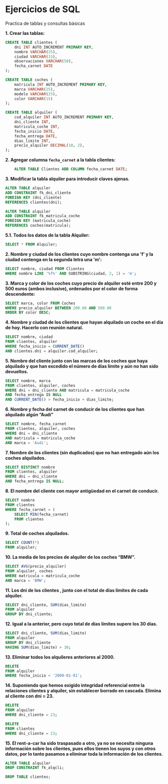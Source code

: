 # Ejercicios de SQL
Practica de tablas y consultas básicas

**1. Crear las tablas:**

```sql
CREATE TABLE clientes (
    dni INT AUTO_INCREMENT PRIMARY KEY,
    nombre VARCHAR(25),
    ciudad VARCHAR(15),
    observaciones VARCHAR(50),
    fecha_carnet DATE
);

CREATE TABLE coches (
    matricula INT AUTO_INCREMENT PRIMARY KEY,
    marca VARCHAR(25),
    modelo VARCHAR(25),
    color VARCHAR(15)
);

CREATE TABLE alquiler (
    cod_alquiler INT AUTO_INCREMENT PRIMARY KEY,
    dni_cliente INT,
    matricula_coche INT,
    fecha_inicio DATE,
    fecha_entrega DATE,
    dias_limite INT,
    precio_alquiler DECIMAL(10, 2),
);
```

**2. Agregar columna `fecha_carnet` a la tabla clientes:**

```sql
    ALTER TABLE Clientes ADD COLUMN fecha_carnet DATE;
```

**3. Modificar la tabla alquiler para introducir claves ajenas.**

```sql
ALTER TABLE alquiler
ADD CONSTRAINT fk_dni_cliente
FOREIGN KEY (dni_cliente)
REFERENCES clientes(dni);

ALTER TABLE alquiler
ADD CONSTRAINT fk_matricula_coche
FOREIGN KEY (matricula_coche)
REFERENCES coches(matricula);
```

**5.1. Todos los datos de la tabla Alquiler:**

```sql
SELECT * FROM Alquiler;
```

**2. Nombre y ciudad de los clientes cuyo nombre contenga una 'f' y la ciudad contenga en la segunda letra una 'm':**

```sql
SELECT nombre, ciudad FROM Clientes
WHERE nombre LIKE '%f%' AND SUBSTRING(ciudad, 2, 1) = 'm';
```

**3. Marca y color de los coches cuyo precio de alquiler esté entre 200 y 500 euros (ambos inclusive), ordenados por el color de forma descendente:**

```sql
SELECT marca, color FROM Coches
WHERE precio_alquiler BETWEEN 200.00 AND 500.00
ORDER BY color DESC;
```

**4. Nombre y ciudad de los clientes que hayan alquilado un coche en el día de hoy. Hacerlo con reunión natural.**

```sql
SELECT nombre, ciudad 
FROM clientes, alquiler
WHERE fecha_inicio = CURRENT_DATE()
AND clientes.dni = alquiler.cod_alquiler;
```
**5. Nombre del cliente junto con las marcas de los coches que haya alquilado y que han excedido el número de días límite y aún no han sido devueltos.**

```sql
SELECT nombre, marca
FROM clientes, alquiler, coches
WHERE dni = dni_cliente AND matricula = matricula_coche
AND fecha_entrega IS NULL 
AND CURRENT_DATE() > fecha_inicio + dias_limite;
```

**6. Nombre y fecha del carnet  de conducir de los clientes que han alquilado algún ”Audi”**

```sql
SELECT nombre, fecha_carnet
FROM clientes, alquiler, coches
WHERE dni = dni_cliente 
AND matricula = matricula_coche
AND marca = 'Audi';
```

**7. Nombre de los clientes (sin duplicados) que no han entregado aún los coches alquilados.**

```sql
SELECT DISTINCT nombre
FROM clientes, alquiler
WHERE dni = dni_cliente
AND fecha_entrega IS NULL;
```

**8. El nombre del cliente con mayor antigüedad en el carnet de conducir.**

```sql
SELECT nombre
FROM clientes
WHERE fecha_carnet = (
	SELECT MIN(fecha_carnet)
	FROM clientes
);
```

**9. Total de coches alquilados.**


```sql
SELECT COUNT(*)
FROM alquiler;
```

**10. La media de los precios de alquiler de los coches “BMW”.**

```sql
SELECT AVG(precio_alquiler)
FROM alquiler, coches
WHERE matricula = matricula_coche
AND marca = 'BMW';
```

**11. Los dni de los clientes , junto con el total de días límites de cada alquiler.**

```sql
SELECT dni_cliente, SUM(dias_limite)
FROM alquiler
GROUP BY dni_cliente;
```

**12. Igual a la anterior, pero cuyo total de días límites supere los 30 días.**

```sql
SELECT dni_cliente, SUM(dias_limite)
FROM alquiler
GROUP BY dni_cliente
HAVING SUM(dias_limite) > 30;
```

**13. Eliminar todos los alquileres anteriores al 2000.**

```sql
DELETE
FROM alquiler
WHERE fecha_inicio < '2000-01-01';
```

**14. Suponiendo que hemos exigido integridad referencial entre la relaciones clientes y alquiler, sin establecer borrado en cascada. Elimina al cliente con dni = 23.**

```sql
DELETE
FROM alquiler
WHERE dni_cliente = 23;

DELETE
FROM clientes
WHERE dni_cliente = 23;
```

**15. El  rent-a-car ha sido traspasado a otro, ya no se necesita ninguna información sobre los clientes, pues ellos tienen los suyos y con otros datos, por lo tanto pasamos a eliminar toda la información de los clientes.**

```sql
ALTER TABLE alquiler
DROP CONSTRAINT fk_alqcli;

DROP TABLE clientes;
```